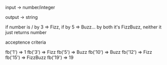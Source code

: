 input -> number/integer

output -> string

if number is / by 3 => Fizz, if by 5 => Buzz... by both it's FizzBuzz, neither it just returns number

acceptence criteria

fb('1') => 1
fb('3') => Fizz
fb('5') => Buzz
fb('10') => Buzz
fb('12') => Fizz
fb('15') => FizzBuzz
fb('19') => 19

